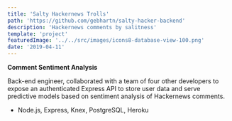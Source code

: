 ```yaml
---
title: 'Salty Hackernews Trolls'
path: 'https://github.com/gebhartn/salty-hacker-backend'
description: 'Hackernews comments by salitness'
template: 'project'
featuredImage: '../../src/images/icons8-database-view-100.png'
date: '2019-04-11'
---
```


<b>Comment Sentiment Analysis</b>

Back-end engineer, collaborated with a team of four other developers to expose an authenticated Express API to store user data and serve predictive models based on sentiment analysis of Hackernews comments.

- Node.js, Express, Knex, PostgreSQL, Heroku
